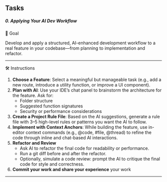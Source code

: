 ## Tasks

##### 0\. Applying Your AI Dev Workflow

🎯 Goal

Develop and apply a structured, AI-enhanced development workflow to a real feature in your codebase—from planning to implementation and refactor.

---

🛠️ Instructions

1.  **Choose a Feature**: Select a meaningful but manageable task (e.g., add a new route, introduce a utility function, or improve a UI component).
2.  **Plan with AI**: Use your IDE’s chat panel to brainstorm the architecture for the feature. Ask for:
    - Folder structure
    - Suggested function signatures
    - Security or performance considerations
3.  **Create a Project Rule File**: Based on the AI suggestions, generate a rule file with 3–5 high-level rules or patterns you want the AI to follow.
4.  **Implement with Context Anchors**: While building the feature, use in-editor context commands (e.g., @code, #file, @thread) to refine the code through inline and chat-based AI interactions.
5.  **Refactor and Review**
    - Ask AI to refactor the final code for readability or performance.
    - Run a git diff before and after the refactor.
    - Optionally, simulate a code review: prompt the AI to critique the final code for style and correctness.
6.  **Commit your work and share your experience** your work

---
